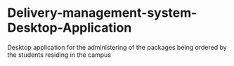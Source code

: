 # Delivery-management-system-Desktop-Application
Desktop application for the administering of the packages being ordered by the students residing in the campus
